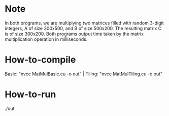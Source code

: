# Note
In both programs, we are multiplying two matrices filled with random 3-digit integers, A of size 300x500, and B of size 500x200. The resulting matrix C is of size 300x200. Both programs output time taken by the matrix multiplication operation in milliseconds.

# How-to-compile
Basic: "nvcc MatMulBasic.cu -o out" | Tiling: "nvcc MatMulTiling.cu -o out"

# How-to-run
./out
